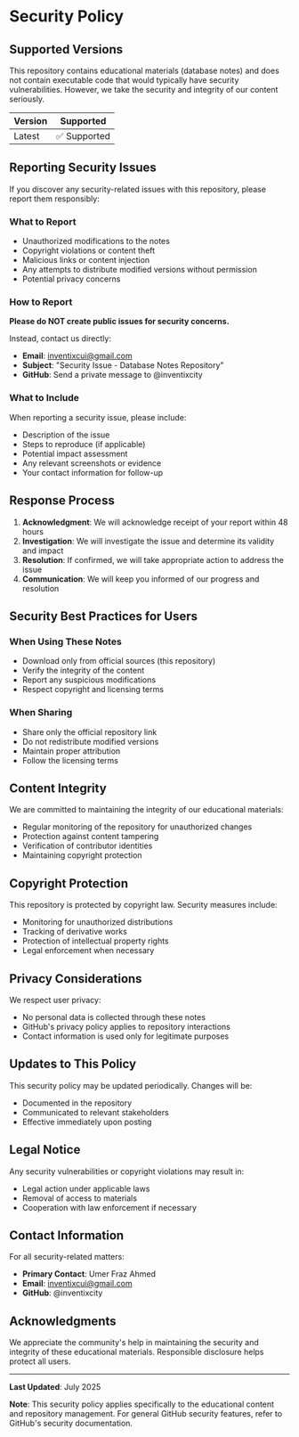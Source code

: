 # Security Policy

## Supported Versions

This repository contains educational materials (database notes) and does not contain executable code that would typically have security vulnerabilities. However, we take the security and integrity of our content seriously.

| Version | Supported          |
| ------- | ------------------ |
| Latest  | ✅ Supported       |

## Reporting Security Issues

If you discover any security-related issues with this repository, please report them responsibly:

### What to Report
- Unauthorized modifications to the notes
- Copyright violations or content theft
- Malicious links or content injection
- Any attempts to distribute modified versions without permission
- Potential privacy concerns

### How to Report
**Please do NOT create public issues for security concerns.**

Instead, contact us directly:
- **Email**: inventixcui@gmail.com
- **Subject**: "Security Issue - Database Notes Repository"
- **GitHub**: Send a private message to @inventixcity

### What to Include
When reporting a security issue, please include:
- Description of the issue
- Steps to reproduce (if applicable)
- Potential impact assessment
- Any relevant screenshots or evidence
- Your contact information for follow-up

## Response Process

1. **Acknowledgment**: We will acknowledge receipt of your report within 48 hours
2. **Investigation**: We will investigate the issue and determine its validity and impact
3. **Resolution**: If confirmed, we will take appropriate action to address the issue
4. **Communication**: We will keep you informed of our progress and resolution

## Security Best Practices for Users

### When Using These Notes
- Download only from official sources (this repository)
- Verify the integrity of the content
- Report any suspicious modifications
- Respect copyright and licensing terms

### When Sharing
- Share only the official repository link
- Do not redistribute modified versions
- Maintain proper attribution
- Follow the licensing terms

## Content Integrity

We are committed to maintaining the integrity of our educational materials:
- Regular monitoring of the repository for unauthorized changes
- Protection against content tampering
- Verification of contributor identities
- Maintaining copyright protection

## Copyright Protection

This repository is protected by copyright law. Security measures include:
- Monitoring for unauthorized distributions
- Tracking of derivative works
- Protection of intellectual property rights
- Legal enforcement when necessary

## Privacy Considerations

We respect user privacy:
- No personal data is collected through these notes
- GitHub's privacy policy applies to repository interactions
- Contact information is used only for legitimate purposes

## Updates to This Policy

This security policy may be updated periodically. Changes will be:
- Documented in the repository
- Communicated to relevant stakeholders
- Effective immediately upon posting

## Legal Notice

Any security vulnerabilities or copyright violations may result in:
- Legal action under applicable laws
- Removal of access to materials
- Cooperation with law enforcement if necessary

## Contact Information

For all security-related matters:
- **Primary Contact**: Umer Fraz Ahmed
- **Email**: inventixcui@gmail.com
- **GitHub**: @inventixcity

## Acknowledgments

We appreciate the community's help in maintaining the security and integrity of these educational materials. Responsible disclosure helps protect all users.

---

**Last Updated**: July 2025

**Note**: This security policy applies specifically to the educational content and repository management. For general GitHub security features, refer to GitHub's security documentation.
